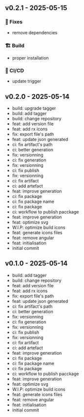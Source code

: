 ## v0.2.1 - 2025-05-15

### 🐛 Fixes
- remove dependencies

### 🏗️ Build
- proper installation

### 🔧 CI/CD
- update trigger

## v0.2.0 - 2025-05-14
- build: upgrade tagger
- build: add tagger
- build: change repository
- feat: add version file
- feat: add rx icons
- fix: export file's path
- feat: update json generated
- ci: fix artifact's path
- ci: better generation
- fix: versionning
- ci: fix generation
- fix: versionning
- ci: fix publish
- fix: versionning
- ci: fix artifact
- ci: add artefact
- feat: improve generation
- ci: fix package
- ci: fix package name
- ci: fix package
- ci: workflow to publish pacckage
- feat: improve generation
- feat: optimize svg
- W.I.P: optimize build icons
- feat: generate icons files
- feat: remove angular
- feat: initialisation
- initial commit

## v0.1.0 - 2025-05-14
- build: add tagger
- build: change repository
- feat: add version file
- feat: add rx icons
- fix: export file's path
- feat: update json generated
- ci: fix artifact's path
- ci: better generation
- fix: versionning
- ci: fix generation
- fix: versionning
- ci: fix publish
- fix: versionning
- ci: fix artifact
- ci: add artefact
- feat: improve generation
- ci: fix package
- ci: fix package name
- ci: fix package
- ci: workflow to publish pacckage
- feat: improve generation
- feat: optimize svg
- W.I.P: optimize build icons
- feat: generate icons files
- feat: remove angular
- feat: initialisation
- initial commit

